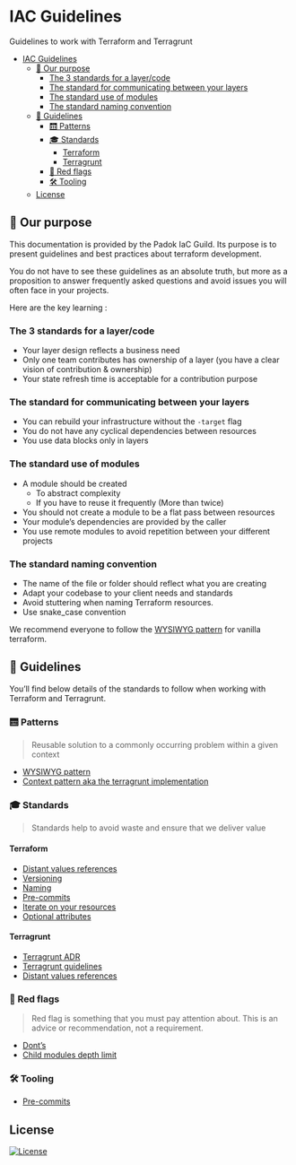 # IAC Guidelines

Guidelines to work with Terraform and Terragrunt

- [IAC Guidelines](#iac-guidelines)
  - [🎯 Our purpose](#-our-purpose)
    - [The 3 standards for a layer/code](#the-3-standards-for-a-layercode)
    - [The standard for communicating between your layers](#the-standard-for-communicating-between-your-layers)
    - [The standard use of modules](#the-standard-use-of-modules)
    - [The standard naming convention](#the-standard-naming-convention)
  - [🚀 Guidelines](#-guidelines)
    - [🛗 Patterns](#-patterns)
    - [🎓 Standards](#-standards)
      - [Terraform](#terraform)
      - [Terragrunt](#terragrunt)
    - [🚩 Red flags](#-red-flags)
    - [🛠️ Tooling](#️-tooling)
  - [License](#license)

## 🎯 Our purpose

This documentation is provided by the Padok IaC Guild. Its purpose is to present guidelines and best practices about terraform development.

You do not have to see these guidelines as an absolute truth, but more as a proposition to answer frequently asked questions and avoid issues you will often face in your projects.

Here are the key learning :

### The 3 standards for a layer/code

- Your layer design reflects a business need
- Only one team contributes has ownership of a layer (you have a clear vision of contribution & ownership)
- Your state refresh time is acceptable for a contribution purpose

### The standard for communicating between your layers

- You can rebuild your infrastructure without the `-target` flag
- You do not have any cyclical dependencies between resources
- You use data blocks only in layers

### The standard use of modules

- A module should be created
  - To abstract complexity
  - If you have to reuse it frequently (More than twice)
- You should not create a module to be a flat pass between resources
- Your module’s dependencies are provided by the caller
- You use remote modules to avoid repetition between your different projects

### The standard naming convention

- The name of the file or folder should reflect what you are creating
- Adapt your codebase to your client needs and standards
- Avoid stuttering when naming Terraform resources.
- Use snake_case convention

We recommend everyone to follow the [WYSIWYG pattern](terraform/wysiwg_patterns.md) for vanilla terraform.

## 🚀 Guidelines

You’ll find below details of the standards to follow when working with Terraform and Terragrunt.

### 🛗 Patterns

> Reusable solution to a commonly occurring problem within a given context

- [WYSIWYG pattern](terraform/wysiwg_patterns.md)
- [Context pattern aka the terragrunt implementation](terragrunt/context_pattern.md)

### 🎓 Standards

> Standards help to avoid waste and ensure that we deliver value

#### Terraform

- [Distant values references](terraform/refering_to_resources_from_other_layers.md)
- [Versioning](terraform/terraform_versioning.md)
- [Naming](terraform/terraform_naming.md)
- [Pre-commits](terraform/pre-commits.md)
- [Iterate on your resources](terraform/iterate_on_your_resources.md)
- [Optional attributes](terraform/optional-attributes.md)

#### Terragrunt

- [Terragrunt ADR](terragrunt/adr-terragrunt.md)
- [Terragrunt guidelines](terragrunt/context_pattern.md)
- [Distant values references](./terragrunt/refering_to_resources_from_other_layers.md)

### 🚩 Red flags

> Red flag is something that you must pay attention about. This is an advice or recommendation, not a requirement.

- [Dont’s](terraform/donts.md)
- [Child modules depth limit](terraform/child_modules_depth_limit.md)

### 🛠️ Tooling

- [Pre-commits](terraform/pre-commits.md)

## License

[![License](https://img.shields.io/badge/License-Apache_2.0-blue.svg)](https://opensource.org/licenses/Apache-2.0)
